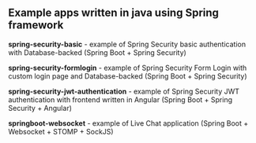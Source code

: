 ## Example apps written in java using Spring framework

**spring-security-basic** - example of Spring Security basic authentication with Database-backed (Spring Boot + Spring Security)

**spring-security-formlogin** - example of Spring Security Form Login with custom login page and Database-backed (Spring Boot + Spring Security)

**spring-security-jwt-authentication** - example of Spring Security JWT authentication with frontend written in Angular (Spring Boot + Spring Security + Angular)

**springboot-websocket** - example of Live Chat application (Spring Boot + Websocket + STOMP + SockJS)
